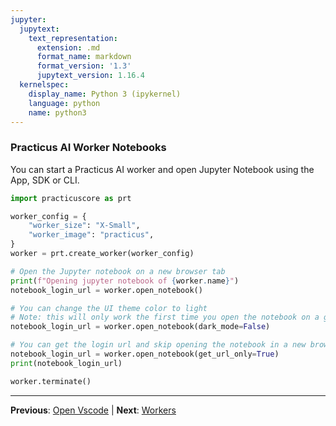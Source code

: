 ```yaml
---
jupyter:
  jupytext:
    text_representation:
      extension: .md
      format_name: markdown
      format_version: '1.3'
      jupytext_version: 1.16.4
  kernelspec:
    display_name: Python 3 (ipykernel)
    language: python
    name: python3
---
```


###  Practicus AI Worker Notebooks

You can start a Practicus AI worker and open Jupyter Notebook using the App, SDK or CLI.

```python
import practicuscore as prt 

worker_config = {
    "worker_size": "X-Small",
    "worker_image": "practicus",
}
worker = prt.create_worker(worker_config)
```

```python
# Open the Jupyter notebook on a new browser tab
print(f"Opening jupyter notebook of {worker.name}")
notebook_login_url = worker.open_notebook()
```

```python
# You can change the UI theme color to light
# Note: this will only work the first time you open the notebook on a given worker
notebook_login_url = worker.open_notebook(dark_mode=False)
```

```python
# You can get the login url and skip opening the notebook in a new browser tab
notebook_login_url = worker.open_notebook(get_url_only=True)
print(notebook_login_url)
```

```python
worker.terminate()
```


---

**Previous**: [Open Vscode](open-vscode.md) | **Next**: [Workers](workers.md)
